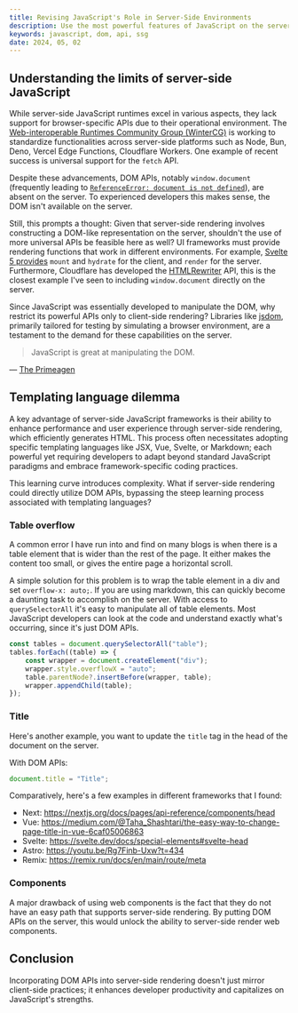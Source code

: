 ```yaml
---
title: Revising JavaScript's Role in Server-Side Environments
description: Use the most powerful features of JavaScript on the server.
keywords: javascript, dom, api, ssg
date: 2024, 05, 02
---
```


## Understanding the limits of server-side JavaScript

While server-side JavaScript runtimes excel in various aspects, they lack support for browser-specific APIs due to their operational environment. The [Web-interoperable Runtimes Community Group (WinterCG)](https://wintercg.org/) is working to standardize functionalities across server-side platforms such as Node, Bun, Deno, Vercel Edge Functions, Cloudflare Workers. One example of recent success is universal support for the `fetch` API.

Despite these advancements, DOM APIs, notably `window.document` (frequently leading to [`ReferenceError: document is not defined`](https://www.google.com/search?q=document+is+not+defined)), are absent on the server. To experienced developers this makes sense, the DOM isn't available on the server.

Still, this prompts a thought: Given that server-side rendering involves constructing a DOM-like representation on the server, shouldn't the use of more universal APIs be feasible here as well? UI frameworks must provide rendering functions that work in different environments. For example, [Svelte 5 provides](https://svelte-5-preview.vercel.app/docs/imports#svelte) `mount` and `hydrate` for the client, and `render` for the server. Furthermore, Cloudflare has developed the [HTMLRewriter](https://developers.cloudflare.com/workers/runtime-apis/html-rewriter/) API, this is the closest example I've seen to including `window.document` directly on the server.

Since JavaScript was essentially developed to manipulate the DOM, why restrict its powerful APIs only to client-side rendering? Libraries like [jsdom](https://github.com/jsdom/jsdom), primarily tailored for testing by simulating a browser environment, are a testament to the demand for these capabilities on the server.

> JavaScript is great at manipulating the DOM.

— [The Primeagen](https://youtu.be/UdCXUVhVSEE?t=3202)

## Templating language dilemma

A key advantage of server-side JavaScript frameworks is their ability to enhance performance and user experience through server-side rendering, which efficiently generates HTML. This process often necessitates adopting specific templating languages like JSX, Vue, Svelte, or Markdown; each powerful yet requiring developers to adapt beyond standard JavaScript paradigms and embrace framework-specific coding practices.

This learning curve introduces complexity. What if server-side rendering could directly utilize DOM APIs, bypassing the steep learning process associated with templating languages?

### Table overflow

A common error I have run into and find on many blogs is when there is a table element that is wider than the rest of the page. It either makes the content too small, or gives the entire page a horizontal scroll.

A simple solution for this problem is to wrap the table element in a div and set `overflow-x: auto;`. If you are using markdown, this can quickly become a daunting task to accomplish on the server. With access to `querySelectorAll` it's easy to manipulate all of table elements. Most JavaScript developers can look at the code and understand exactly what's occurring, since it's just DOM APIs.

```ts
const tables = document.querySelectorAll("table");
tables.forEach((table) => {
	const wrapper = document.createElement("div");
	wrapper.style.overflowX = "auto";
	table.parentNode?.insertBefore(wrapper, table);
	wrapper.appendChild(table);
});
```

### Title

Here's another example, you want to update the `title` tag in the head of the document on the server.

With DOM APIs:

```js
document.title = "Title";
```

Comparatively, here's a few examples in different frameworks that I found:

- Next: https://nextjs.org/docs/pages/api-reference/components/head
- Vue: https://medium.com/@Taha_Shashtari/the-easy-way-to-change-page-title-in-vue-6caf05006863
- Svelte: https://svelte.dev/docs/special-elements#svelte-head
- Astro: https://youtu.be/Rg7Finb-Uxw?t=434
- Remix: https://remix.run/docs/en/main/route/meta

### Components

A major drawback of using web components is the fact that they do not have an easy path that supports server-side rendering. By putting DOM APIs on the server, this would unlock the ability to server-side render web components.

## Conclusion

Incorporating DOM APIs into server-side rendering doesn't just mirror client-side practices; it enhances developer productivity and capitalizes on JavaScript's strengths.
